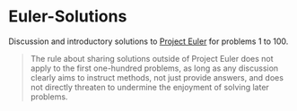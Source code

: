 # Euler-Solutions
Discussion and introductory solutions to [Project Euler](https://projecteuler.net) for problems 1 to 100.

>The rule about sharing solutions outside of Project Euler does not apply to the first one-hundred problems, as long as any discussion clearly aims to instruct methods, not just provide answers, and does not directly threaten to undermine the enjoyment of solving later problems.
